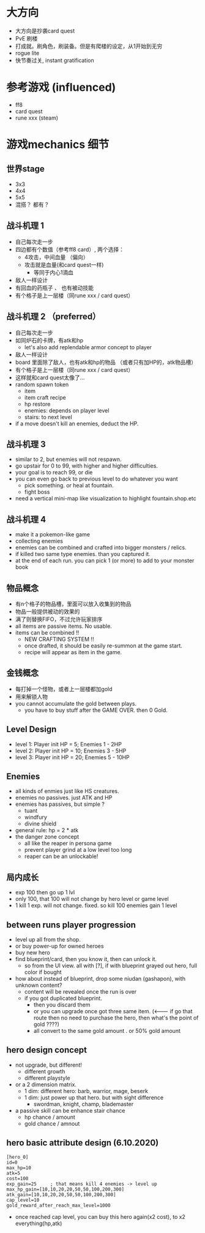 # 大方向

* 大方向是抄袭card quest
* PvE 刷楼
* 打成就。刷角色，刷装备。但是有爬楼的设定，从1开始到无穷
* rogue lite
* 快节奏过关, instant gratification


# 参考游戏 (influenced)
* ff8
* card quest
* rune xxx (steam)

# 游戏mechanics 细节

## 世界stage
* 3x3
* 4x4
* 5x5
* 混搭？ 都有？

## 战斗机理 1
* 自己每次走一步
* 四边都有个数值（参考ff8 card）, 两个选择：
    * 4攻击，中间血量 （偏向）
    * 攻击就是血量(和card quest一样)
        * 等同于内心1滴血
* 敌人一样设计
* 有回血的药瓶子 、 也有被动技能
* 有个格子是上一层楼（同rune xxx / card quest）

## 战斗机理 2 （preferred）
* 自己每次走一步
* 如同炉石的卡牌，有atk和hp
	* let's also add replendable armor concept to player
* 敌人一样设计
* board 里面除了敌人，也有atk和hp的物品 （或者只有加HP的，atk物品槽）
* 有个格子是上一层楼（同rune xxx / card quest）
* 这样就和card quest太像了...
* random spawn token
	* item
	* item craft recipe
	* hp restore
	* enemies: depends on player level
	* stairs: to next level
* if a move doesn't kill an enemies, deduct the HP.

## 战斗机理 3
* similar to 2, but enemies will not respawn.
* go upstair for 0 to 99, with higher and higher difficulties.
* your goal is to reach 99, or die
* you can even go back to previous level to do whatever you want
	* pick something. or heal at fountain.
	* fight boss
* need a vertical mini-map like visualization to highlight fountain.shop.etc

## 战斗机理 4
* make it a pokemon-like game
* collecting enemies
* enemies can be combined and crafted into bigger monsters / relics.
* if killed two same type enemies. than you captured it.
* at the end of each run. you can pick 1 (or more) to add to your monster book

## 物品概念
* 有n个格子的物品槽，里面可以放入收集到的物品
* 物品一般提供被动的效果的
* 满了则替换FIFO，不过允许玩家排序
* all items are passive items. No usable.
* items can be combined !!
	* NEW CRAFTING SYSTEM !!
	* once drafted, it should be easily re-summon at the game start.
	* recipe will appear as item in the game.

## 金钱概念
* 每打掉一个怪物，或者上一层楼都加gold
* 用来解锁人物
* you cannot accumulate the gold between plays.
	* you have to buy stuff after the GAME OVER. then 0 Gold.

## Level Design
* level 1: Player init HP = 5; Enemies 1 - 2HP
* level 2: Player init HP = 10;  Enemies 3 - 5HP
* level 3: Player init HP = 20;  Enemies 5 - 10HP

## Enemies
* all kinds of enmies just like HS creatures.
* enemies no passives. just ATK and HP
* enemies has passives, but simple ?
	* tuant
	* windfury
	* divine shield
* general rule: hp = 2 * atk
* the danger zone concept
	* all like the reaper in persona game
	* prevent player grind at a low level too long
	* reaper can be an unlockable!

## 局内成长
* exp 100 then go up 1 lvl
* only 100, that 100 will not change by hero level or game level
* 1 kill 1 exp. will not change. fixed. so kill 100 enemies gain 1 level 

## between runs player progression
* level up all from the shop.
* or buy power-up for owned heroes
* buy new hero
* find blueprint/card, then you know it, then can unlock it.
	* so from the UI view. all with [?], if with blueprint grayed out hero, full color if bought
* how about instead of blueprint, drop some niudan (gashapon), with unknown content?
	* content will be revealed once the run is over
	* if you got duplicated blueprint. 
		* then you discard them
		* or you can upgrade once got three same item. (<--- if go that route then no need to purchase the hero, then what's the point of gold ????)
		* all convert to the same gold amount . or 50% gold amount

## hero design concept
* not upgrade, but different!
	* different growth
	* different playstyle
* or a 2 dimension matrix.
	* 1 dim: different hero: barb, warrior, mage, beserk
	* 1 dim: just power up that hero. but with sight difference
		* swordman, knight, champ, blademaster
* a passive skill can be enhance stair chance
	* hp chance / amount
	* gold chance / amnout

## hero basic attribute design (6.10.2020)
```
[hero_0]
id=0
max_hp=10
atk=5
cost=100
exp_gain=25     ; that means kill 4 enemies -> level up
max_hp_gain=[10,10,20,20,50,50,100,200,300]
atk_gain=[10,10,20,20,50,50,100,200,300]
cap_level=10
gold_reward_after_reach_max_level=1000
```
* once reached cap level, you can buy this hero again(x2 cost), to x2 everything(hp,atk)